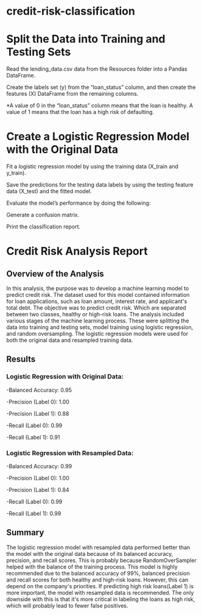 # credit-risk-classification

# Split the Data into Training and Testing Sets

Read the lending_data.csv data from the Resources folder into a Pandas DataFrame.

Create the labels set (y) from the “loan_status” column, and then create the features (X) DataFrame from the remaining columns.

*A value of 0 in the “loan_status” column means that the loan is healthy. A value of 1 means that the loan has a high risk of defaulting.

# Create a Logistic Regression Model with the Original Data

Fit a logistic regression model by using the training data (X_train and y_train).

Save the predictions for the testing data labels by using the testing feature data (X_test) and the fitted model.

Evaluate the model’s performance by doing the following:

Generate a confusion matrix.

Print the classification report.

# Credit Risk Analysis Report

## Overview of the Analysis

In this analysis, the purpose was to develop a machine learning model to predict credit risk.  The dataset used for this model contained information for loan applications, such as loan amount, interest rate, and applicant's total debt. The objective was to predict credit risk.  Which are separated between two classes, healthy or high-risk loans. The analysis included various stages of the machine learning process.  These were splitting the data into training and testing sets, model training using logistic regression, and random oversampling.  The logistic regression models were used for both the original data and resampled training data.


## Results

### Logistic Regression with Original Data:

-Balanced Accuracy: 0.95

-Precision (Label 0): 1.00

-Precision (Label 1): 0.88

-Recall (Label 0): 0.99

-Recall (Label 1): 0.91


### Logistic Regression with Resampled Data:

-Balanced Accuracy: 0.99

-Precision (Label 0): 1.00

-Precision (Label 1): 0.84

-Recall (Label 0): 0.99

-Recall (Label 1): 0.99


## Summary

The logistic regression model with resampled data performed better than the model with the original data because of its balanced accuracy, precision, and recall scores.  This is probably because RandomOverSampler helped with the balance of the training process.  This model is highly recommended due to the balanced accuracy of 99%, balanced precision and recall scores for both healthy and high-risk loans.  However, this can depend on the company's priorities.  If predicting high risk loans(Label 1) is more important, the model with resampled data is recommended.  The only downside with this is that it's more critical in labeling the loans as high risk, which will probably lead to fewer false positives.

